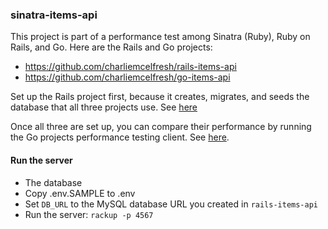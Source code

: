 ### sinatra-items-api

This project is part of a performance test among Sinatra (Ruby), Ruby on Rails, and Go. Here are the Rails and Go projects:

- https://github.com/charliemcelfresh/rails-items-api
- https://github.com/charliemcelfresh/go-items-api

Set up the Rails project first, because it creates, migrates, and seeds the database that all three projects use. See [here](https://github.com/charliemcelfresh/rails-items-api)

Once all three are set up, you can compare their performance by running the Go projects performance testing client. See [here](https://github.com/charliemcelfresh/go-items-api).

#### Run the server

- The database
- Copy .env.SAMPLE to .env
- Set `DB_URL` to the MySQL database URL you created in `rails-items-api`
- Run the server: `rackup -p 4567`
